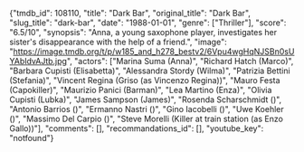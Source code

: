 {"tmdb_id": 108110, "title": "Dark Bar", "original_title": "Dark Bar", "slug_title": "dark-bar", "date": "1988-01-01", "genre": ["Thriller"], "score": "6.5/10", "synopsis": "Anna, a young saxophone player, investigates her sister's disappearance with the help of a friend.", "image": "https://image.tmdb.org/t/p/w185_and_h278_bestv2/6Vpu4wgHqNJSBn0sUYAbIdvAJtb.jpg", "actors": ["Marina Suma (Anna)", "Richard Hatch (Marco)", "Barbara Cupisti (Elisabetta)", "Alessandra Stordy (Wilma)", "Patrizia Bettini (Stefania)", "Vincent Regina (Griso (as Vincenzo Regina))", "Mauro Festa (Capokiller)", "Maurizio Panici (Barman)", "Lea Martino (Enza)", "Olivia Cupisti (Lubka)", "James Sampson (James)", "Rosenda Scharschmidt ()", "Antonio Barrios ()", "Ermanno Nastri ()", "Gino Iacobelli ()", "Uwe Koehler ()", "Massimo Del Carpio ()", "Steve Morelli (Killer at train station (as Enzo Gallo))"], "comments": [], "recommandations_id": [], "youtube_key": "notfound"}